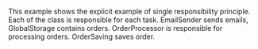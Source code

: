 This example shows the explicit example of single responsibility principle. Each of the class is responsible for each task. EmailSender sends emails, GlobalStorage contains orders. OrderProcessor is responsible for processing orders. OrderSaving saves order.